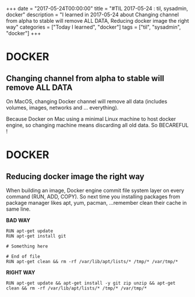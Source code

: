 +++
date = "2017-05-24T00:00:00"
title = "#TIL 2017-05-24 : til, sysadmin, docker"
description = "I learned in 2017-05-24 about Changing channel from alpha to stable will remove ALL DATA, Reducing docker image the right way"
categories = ["Today I learned", "docker"]
tags = ["til", "sysadmin", "docker"]
+++


# DOCKER

## Changing channel from alpha to stable will remove ALL DATA

On MacOS, changing Docker channel will remove all data (includes volumes, images, networks and ... everything).

Because Docker on Mac using a minimal Linux machine to host docker engine, so changing machine means discarding all old data. So BECAREFUL !

# DOCKER

## Reducing docker image the right way

When building an image, Docker engine commit file system layer on every command (RUN, ADD, COPY). So next time you installing packages from package manager likes apt, yum, pacman, ...remember clean their cache in same line.

**BAD WAY**

```
RUN apt-get update
RUN apt-get install git

# Something here

# End of file
RUN apt-get clean && rm -rf /var/lib/apt/lists/* /tmp/* /var/tmp/*
```

**RIGHT WAY**

```
RUN apt-get update && apt-get install -y git zip unzip && apt-get clean && rm -rf /var/lib/apt/lists/* /tmp/* /var/tmp/*
```

